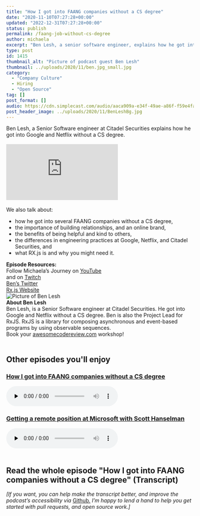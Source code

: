 ```yaml
---
title: "How I got into FAANG companies without a CS degree"
date: "2020-11-10T07:27:28+00:00"
updated: "2022-12-31T07:27:28+00:00"
status: publish
permalink: /faang-job-without-cs-degree
author: michaela
excerpt: "Ben Lesh, a senior software engineer, explains how he got into Google and Netflix without a CS degree."
type: post
id: 1415
thumbnail_alt: "Picture of podcast guest Ben Lesh"
thumbnail: ../uploads/2020/11/ben.jpg_small.jpg
category:
  - "Company Culture"
  - Hiring
  - "Open Source"
tag: []
post_format: []
audio: https://cdn.simplecast.com/audio/aaca909a-e34f-49ae-a86f-f59e4fa807f0/episodes/2ec3af9e-9a17-4ccd-95df-0e9b1a03ecc6/audio/66ec2bf9-b1d0-4ae3-868e-9017bb8cc4ee/default_tc.mp3
post_header_image: ../uploads/2020/11/BenLeshBg.jpg
---
```


<div class="episode-about">
Ben Lesh, a Senior Software engineer at Citadel Securities explains how he got into Google and Netflix without a CS degree.
<br/> 
<br/>
<div class="video-container">
<iframe class="video" src="https://www.youtube-nocookie.com/embed/BLE5sEmf8po" title="YouTube video player" frameborder="0" allow="accelerometer; autoplay; clipboard-write; encrypted-media; gyroscope; picture-in-picture" allowfullscreen></iframe>
</div>
<br/>We also talk about:
<ul>
<li> how he got into several FAANG companies without a CS degree,</li>
<li> the importance of building relationships, and an online brand,</li>
<li> the benefits of being helpful and kind to others,</li>
<li> the differences in engineering practices at Google, Netflix, and Citadel Securities, and</li>
<li> what RX.js is and why you might need it.</li>
</ul>
</div>
<div class=" episode-links">
<b>Episode Resources:</b><br/>
Follow Michaela’s Journey on <a href="https://www.youtube.com/channel/UCWVxDd-f0EbQ_t56MyLobqw">YouTube</a><br/>
and on <a href="https://www.twitch.tv/doctormckayla">Twitch</a><br/>
<a href="https://twitter.com/BenLesh">Ben’s Twitter</a><br/>
<a href="https://rxjs-dev.firebaseapp.com/">Rx.js Website</a><br/>
</div>

<div class="row pt-2 align-items-center">
<div class="col-4 guest-picture">
<img src="../uploads/2020/11/ben.jpg_small.jpg" alt="Picture of Ben Lesh"/>
</div>
<div class="col-8 guest-about">
<b>About Ben Lesh</b><br/>
Ben Lesh, is a Senior Software engineer at Citadel Securities. He got into Google and Netflix without a CS degree. Ben is also the Project Lead for RxJS. RxJS is a library for composing asynchronous and event-based programs by using observable sequences.
</div>
</div>

<div class="sponsorship">
Book your <a href="https://www.michaelagreiler.com/workshops">awesomecodereview.com</a> workshop!
</div> 
<br/>
<div>
  <h2>Other episodes you'll enjoy</h2>
    <div class="row-md-6">
      <div class="row g-0 border rounded overflow-hidden flex-md-row mb-4 shadow-sm h-md-250 position-relative">
          <div class="col p-4 d-flex flex-column position-static">
            <h3 class="mb-0"><a href="https://software-engineering-unlocked.com/faang-job-without-cs-degree/">How I got into FAANG companies without a CS degree</a></h3>
  <audio controls preload="none">
                <source src="https://cdn.simplecast.com/audio/aaca909a-e34f-49ae-a86f-f59e4fa807f0/episodes/2ec3af9e-9a17-4ccd-95df-0e9b1a03ecc6/audio/66ec2bf9-b1d0-4ae3-868e-9017bb8cc4ee/default_tc.mp3" />
              </audio>
          </div>
        </div>
      </div>
    <div class="row-md-6">
      <div class="row g-0 border rounded overflow-hidden flex-md-row mb-4 shadow-sm h-md-250 position-relative">
          <div class="col p-4 d-flex flex-column position-static">
            <h3 class="mb-0"><a href="https://software-engineering-unlocked.com/episode-2-scott-hanselman/">Getting a remote position at Microsoft with Scott Hanselman</a></h3>
  <audio controls preload="none">
                <source src="https://cdn.simplecast.com/audio/aaca90/aaca909a-e34f-49ae-a86f-f59e4fa807f0/b94c57a5-9afe-4853-be2f-b4d147fb62bf/scott_episode2_ready_tc.mp3" />
              </audio>
          </div>
        </div>
      </div>
</div>
<br/>

## Read the whole episode "How I got into FAANG companies without a CS degree" (Transcript)

_\[If you want, you can help make the transcript better, and improve the podcast’s accessibility via_ [Github](https://github.com/mgreiler/se-unlocked/tree/master/Transcripts)_[.](https://github.com/mgreiler/se-unlocked/tree/master/Transcripts) I’m happy to lend a hand to help you get started with pull requests, and open source work.\]_
